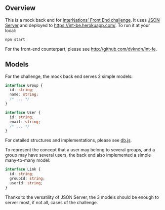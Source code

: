 ## Overview

This is a mock back end for [InterNations' Front End challenge](https://github.com/dvkndn/int-fe/blob/master/TASK.pdf). It uses [JSON Server](https://github.com/typicode/json-server) and deployed to https://int-be.herokuapp.com/. To run it at your local:

```bash
npm start
```

For the front-end counterpart, please see http://github.com/dvkndn/int-fe.

## Models

For the challenge, the mock back end serves 2 simple models:

```ts
interface Group {
  id: string;
  name: string;
  /* ... */
}

interface User {
  id: string;
  email: string;
  /* ... */
}
```

For detailed structures and implementations, please see [db.js](db.js).

To represent the concept that a user may belong to several groups, and a group may have several users, the back end also implemented a simple many-to-many model:

```ts
interface Link {
  id: string;
  groupId: string;
  userId: string;
}
```

Thanks to the versatility of JSON Server, the 3 models should be enough to server most, if not all, cases of the challenge.
